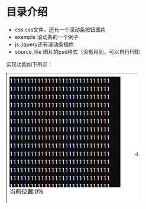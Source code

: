 # 目录介绍

- css css文件，还有一个滚动条按钮图片
- example 滚动条的一个例子
- js Jquery还有滚动条插件
- source_file 图片的psd格式（没有用到，可以自行P图）

实现功能如下所示：

![图示](./1.gif)